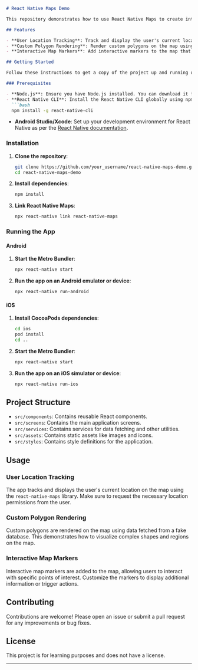 ```markdown
# React Native Maps Demo

This repository demonstrates how to use React Native Maps to create interactive map-based applications. It includes features like user location tracking, custom polygon rendering from fake database data, and interactive map markers. The goal is to provide a simple foundation for building location-based apps with React Native.

## Features

- **User Location Tracking**: Track and display the user's current location on the map.
- **Custom Polygon Rendering**: Render custom polygons on the map using data from a fake database.
- **Interactive Map Markers**: Add interactive markers to the map that respond to user actions.

## Getting Started

Follow these instructions to get a copy of the project up and running on your local machine for development and testing purposes.

### Prerequisites

- **Node.js**: Ensure you have Node.js installed. You can download it from [nodejs.org](https://nodejs.org/).
- **React Native CLI**: Install the React Native CLI globally using npm:
  ```bash
  npm install -g react-native-cli
  ```
- **Android Studio/Xcode**: Set up your development environment for React Native as per the [React Native documentation](https://reactnative.dev/docs/environment-setup).

### Installation

1. **Clone the repository**:
   ```bash
   git clone https://github.com/your_username/react-native-maps-demo.git
   cd react-native-maps-demo
   ```

2. **Install dependencies**:
   ```bash
   npm install
   ```

3. **Link React Native Maps**:
   ```bash
   npx react-native link react-native-maps
   ```

### Running the App

#### Android

1. **Start the Metro Bundler**:
   ```bash
   npx react-native start
   ```

2. **Run the app on an Android emulator or device**:
   ```bash
   npx react-native run-android
   ```

#### iOS

1. **Install CocoaPods dependencies**:
   ```bash
   cd ios
   pod install
   cd ..
   ```

2. **Start the Metro Bundler**:
   ```bash
   npx react-native start
   ```

3. **Run the app on an iOS simulator or device**:
   ```bash
   npx react-native run-ios
   ```

## Project Structure

- `src/components`: Contains reusable React components.
- `src/screens`: Contains the main application screens.
- `src/services`: Contains services for data fetching and other utilities.
- `src/assets`: Contains static assets like images and icons.
- `src/styles`: Contains style definitions for the application.

## Usage

### User Location Tracking

The app tracks and displays the user's current location on the map using the `react-native-maps` library. Make sure to request the necessary location permissions from the user.

### Custom Polygon Rendering

Custom polygons are rendered on the map using data fetched from a fake database. This demonstrates how to visualize complex shapes and regions on the map.

### Interactive Map Markers

Interactive map markers are added to the map, allowing users to interact with specific points of interest. Customize the markers to display additional information or trigger actions.

## Contributing

Contributions are welcome! Please open an issue or submit a pull request for any improvements or bug fixes.

## License

This project is for learning purposes and does not have a license.

---
